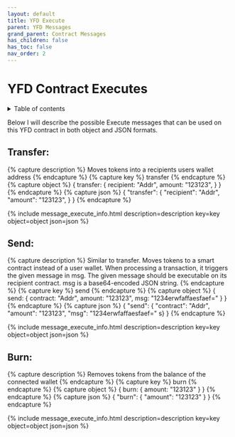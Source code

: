 ```yaml
---
layout: default
title: YFD Execute
parent: YFD Messages
grand_parent: Contract Messages
has_children: false
has_toc: false
nav_order: 2
---
```


# YFD Contract Executes

<details markdown="block">
  <summary>
    Table of contents
  </summary>
  {: .text-delta }
1. TOC
{:toc}
</details>

Below I will describe the possible Execute messages that can be used on this YFD contract in both object and JSON formats.

## Transfer:

{% capture description %}
Moves tokens into a recipients users wallet address
{% endcapture %}
{% capture key %}
transfer
{% endcapture %}
{% capture object %}
{
  transfer: {
    recipient: "Addr",
    amount: "123123",
  }
}
{% endcapture %}
{% capture json %}
{
  "transfer": {
    "recipient": "Addr",
    "amount": "123123",
  }
}
{% endcapture %}

{% include message_execute_info.html description=description key=key object=object json=json %}

## Send:

{% capture description %}
Similar to transfer. Moves tokens to a smart contract instead of a user wallet.
When processing a transaction, it triggers the given message in msg. The given message should be executable on its recipient contract.
msg is a base64-encoded JSON string.
{% endcapture %}
{% capture key %}
send
{% endcapture %}
{% capture object %}
{
  send: {
    contract: "Addr",
    amount: "123123",
    msg: "1234erwfaffaesfaef="
  }
}
{% endcapture %}
{% capture json %}
{
  "send": {
    "contract": "Addr",
    "amount": "123123",
    "msg": "1234erwfaffaesfaef="
  s}
}
{% endcapture %}

{% include message_execute_info.html description=description key=key object=object json=json %}

## Burn:

{% capture description %}
Removes tokens from the balance of the connected wallet
{% endcapture %}
{% capture key %}
burn
{% endcapture %}
{% capture object %}
{
  burn: {
    amount: "123123"
  }
}
{% endcapture %}
{% capture json %}
{
  "burn": {
    "amount": "123123"
  }
}
{% endcapture %}

{% include message_execute_info.html description=description key=key object=object json=json %}
